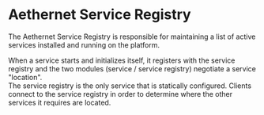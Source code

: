# Aethernet Service Registry

The Aethernet Service Registry is responsible for maintaining a list of active services installed and running on the platform.

When a service starts and initializes itself, it registers with the service registry and the two modules (service / service registry) negotiate a service "location".  
The service registry is the only service that is statically configured.  Clients connect to the service registry in order to determine where the other services it requires are located.
